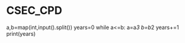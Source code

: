 # CSEC_CPD
a,b=map(int,input().split())
years=0
while a<=b:
    a=a*3
    b=b*2
    years+=1
print(years)
